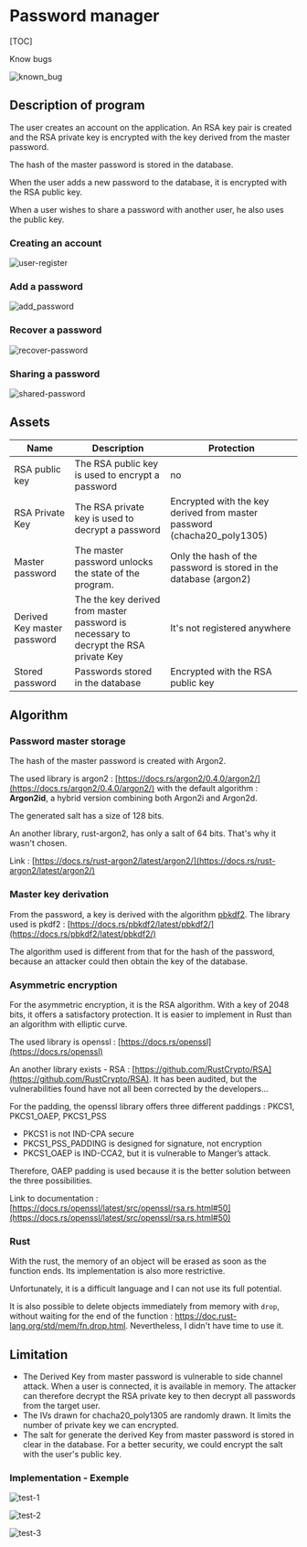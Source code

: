 # Password manager
[TOC]

Know bugs





![known_bug](C:\Users\super\switchdrive2\VM\kali\caa\password-manager\assets\known_bug.PNG)

## Description of program

The user creates an account on the application. An RSA key pair is created and the RSA private key is encrypted with the key derived from the master password.

The hash of the master password is stored in the database.

When the user adds a new password to the database, it is encrypted with the RSA public key.

When  a user wishes to share a password with another user, he also uses the public key.

### Creating an account

![user-register](./assets/user-register.png)

### Add a password

![add_password](./assets/add_password.png)

### Recover a password

![recover-password](./assets/recover-password.png)

### Sharing a password

![shared-password](./assets/shared-password.png)

## Assets

| Name                        | Description                                                  | Protection                                                   |
| --------------------------- | ------------------------------------------------------------ | ------------------------------------------------------------ |
| RSA public key              | The RSA public key is used to encrypt a password             | no                                                           |
| RSA Private Key             | The RSA private key is used to decrypt a password            | Encrypted with the key derived from master password (chacha20_poly1305) |
| Master password             | The master password unlocks the state of the program.        | Only the hash of the password is stored in the database (argon2) |
| Derived Key master password | The the key derived from master password is necessary to decrypt the RSA private Key | It's not registered anywhere                                 |
| Stored password             | Passwords stored in the database                             | Encrypted with the RSA public key                            |



## Algorithm

### Password master storage

The hash of the master password is created with Argon2. 

The used library is argon2 : [https://docs.rs/argon2/0.4.0/argon2/](https://docs.rs/argon2/0.4.0/argon2/) with the default algorithm : **Argon2id**, a hybrid version combining both Argon2i and Argon2d.

The generated salt has a size of 128 bits.

An another library, rust-argon2, has only a salt of 64 bits. That's why it wasn't chosen.

Link :  [https://docs.rs/rust-argon2/latest/argon2/](https://docs.rs/rust-argon2/latest/argon2/)

### Master key derivation

From the password, a key is derived with the algorithm [pbkdf2](https://docs.rs/pbkdf2/latest/pbkdf2/#). The library used is pkdf2 : [https://docs.rs/pbkdf2/latest/pbkdf2/](https://docs.rs/pbkdf2/latest/pbkdf2/)

The algorithm used is different from that for the hash of the password, because an attacker could then obtain the key of the database.

### Asymmetric encryption

For the asymmetric encryption, it is the RSA algorithm. With a key of 2048 bits, it offers a satisfactory protection. It is easier to implement in Rust than an algorithm with elliptic curve.

The used library is openssl : [https://docs.rs/openssl](https://docs.rs/openssl)

An another library exists - RSA : [https://github.com/RustCrypto/RSA](https://github.com/RustCrypto/RSA). It has been audited, but the vulnerabilities found have not all been corrected by the developers...



For the padding, the openssl library offers three different paddings : PKCS1, PKCS1_OAEP, PKCS1_PSS

- PKCS1 is not IND-CPA secure
- PKCS1_PSS_PADDING is designed for signature, not encryption
-  PKCS1_OAEP is IND-CCA2, but it is vulnerable to Manger’s attack.

Therefore, OAEP padding is used because it is the better solution between the three possibilities.

Link to documentation : [https://docs.rs/openssl/latest/src/openssl/rsa.rs.html#50](https://docs.rs/openssl/latest/src/openssl/rsa.rs.html#50)

### Rust 

With the rust, the memory of an object will be erased as soon as the function ends. Its implementation is also more restrictive.

Unfortunately, it is a difficult language and I can not use its full potential. 

It is also possible to delete objects immediately from memory with `drop`, without waiting for the end of the function : https://doc.rust-lang.org/std/mem/fn.drop.html. Nevertheless, I didn't have time to use it.

## Limitation

- The Derived Key from master password is vulnerable to side channel attack. When a user is connected, it is available in memory. The attacker can therefore decrypt the RSA private key to then decrypt all passwords from the target user.
- The IVs drawn for chacha20_poly1305 are randomly drawn. It limits the number of private key we can encrypted.
- The salt for generate the derived Key from master password is stored in clear in the database. For a better security, we could encrypt the salt with the user's public key.

### Implementation - Exemple

![test-1](C:\Users\super\switchdrive2\VM\kali\caa\password-manager\assets\test-1.PNG)

![test-2](C:\Users\super\switchdrive2\VM\kali\caa\password-manager\assets\test-2.PNG)

![test-3](./assets/test-3.PNG)

